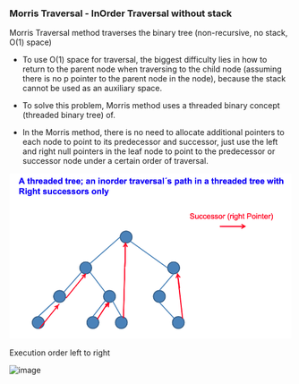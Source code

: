 ### Morris Traversal - InOrder Traversal without stack

Morris Traversal method traverses the binary tree (non-recursive, no stack, O(1) space)

* To use O(1) space for traversal, the biggest difficulty lies in how to return to the parent node when traversing to the child node (assuming there is no p pointer to the parent node in the node), because the stack cannot be used as an auxiliary space.

* To solve this problem, Morris method uses a threaded binary concept (threaded binary tree) of.
* In the Morris method, there is no need to allocate additional pointers to each node to point to its predecessor and successor, just use the left and right null pointers in the leaf node to point to the predecessor or successor node under a certain order of traversal.

![](images/morris_traversal.png)


Execution order left to right

![image](https://user-images.githubusercontent.com/19663316/147833861-9c3af599-c162-44cb-b752-5918b6142f4b.png)
